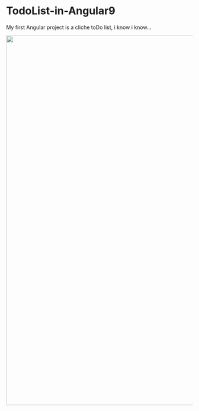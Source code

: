 # TodoList-in-Angular9
 My first Angular project is a cliche toDo list, i know i know...
 
 <img src="https://ibb.co/pfFLZmy" alt="" width="1000" />
